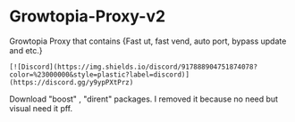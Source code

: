 # Growtopia-Proxy-v2
Growtopia Proxy that contains {Fast ut, fast vend, auto port, bypass update and etc.}
```
[![Discord](https://img.shields.io/discord/917888904751874078?color=%23000000&style=plastic?label=discord)](https://discord.gg/y9ypPXtPrz)
```

Download "boost" , "dirent" packages. I removed it because no need but visual need it pff.
